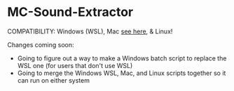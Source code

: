 # MC-Sound-Extractor

COMPATIBILITY: Windows (WSL), Mac [see here](https://minecraft.gamepedia.com/Tutorials/Sound_directory#Extracting_Minecraft_Music_On_Mac), & Linux!

Changes coming soon:
  - Going to figure out a way to make a Windows batch script to replace the WSL one (for users that don't use WSL)
  - Going to merge the Windows WSL, Mac, and Linux scripts together so it can run on either system
